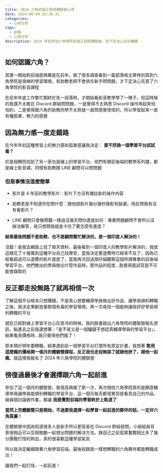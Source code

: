 ```yaml
---
title: 2024 六角前端工程師體驗營心得
date: 2024-06-09 20:36:31
categories:
  - 心得分享
tags:
  - 前端
  - 心得分享
description: 2024 年從參加六角學院前端工程師體驗營，到下定決心走向轉職
---
```


## 如何認識六角？

其實一開始對前端感興趣是在前年，做了很多調查看到一篇部落格文章特別寫到六角學院是很棒的學習環境，有助教老師不會排斥新手問問題，才下定決心先買了六角學院的影音課程

在前年年底工作繁忙期終於告一段落時，才開始看影音教學學了一陣子，但這時候的我還不太敢在 Discord 群組問問題，一是覺得不太熟悉 Discord 操作用起來怕怕的，二是覺得跟六角的助教同學不太熟就一直問感覺怪怪的，所以學習起來一直有種孤單、無力的感覺

## 因為無力感一度走錯路

在今年年初這種學習上的無力感和孤單感讓我決定： **要不然換一個學習平台試試看？**

於是我轉而找到了另一家也是線上的學習平台，他們有開前後端的教學系列課，都是線上影音課，同樣有助教跟 LINE 顧問可以問問題

### 但是事情沒這麼簡單

- 影片是 4 年前的教學影片：影片下方沒有備註新的操作內容

- 助教老是不知道你在問什麼：跟他說影片幾分幾秒錄影有缺漏，他反問我有沒有看影片？

- LINE 顧問只會像鬧鐘一樣過沒幾天問你進度如何：專業問題顧問不會所以沒辦法解答，我只想問我就是卡住了要怎麼有進度？

**結果最後問題不是助教、也不是顧問幫忙解決的，是一個印度人解決的！**

沒錯！是我去網路上找了兩天資料，最後看到一個印度人的教學影片解決的，我就這樣花了十幾萬到這種平台自己找罪受，當我決定要退費時已經來不及了，因為已經看超過可以退費的影片進度了，當我再次回過頭仔細觀察這個所謂專業的前後端學習平台，他們教出的學員做出什麼作品時，那作品的程度...我覺得面試官是不可能會錄取的

## 反正都走投無路了就再相信一次

了解這個平台根本只想賺錢，不是真心想要輔導學員做出好作品、讓學員順利轉職之後，我決定果斷放棄那個有毒的學習環境，再一次尋找一個能夠讓我好好學習順利轉職的平台

就在已經對線上學習平台心灰意冷的時候，我的臉書跳出六角學院的體驗營報名資訊，點進去之前我還想著：「是不是又是一個騙錢不想認真輔導學員的學習平台」，結果看見價格時...我只覺得他們瘋了！

原本預計明年要轉職，結果遇到前一個學習平台打壞所有原定計畫，我想著 **敢用這麼瘋的價格開一個月的體驗營課程，反正我也走投無路了就跟他拚了、跟他一起瘋**，就這樣我報名了 2024 年六角學院的體驗營

## 徬徨過最後才會選擇跟六角一起前進

參加了這一個月的體驗營，我很高興瘋了那一次，再次相信六角學院真的是願意輔導學員讓學員能順利轉職的學習平台，這一個月每天都很累但是看見自己的作品、組員間討論做作業，都讓 **我感覺對前端的學習終於上軌道了**

**當然上完體驗營只是開始，不過要我選擇一起學習一起前進的夥伴的話，一定非六角莫屬！**

在體驗營中因為知道很多人是新手所以更容易在 Discord 群組發問，小組組員背景很相近可以互相勉勵一起想出問題的解決方法，跟自己之前孤軍奮戰相比多了幾分團戰打怪的熱血，真的很喜歡這種學習氣氛

所以我決定繼續跟著六角學習前端，最後祝跟我一樣想轉職的六角夥伴都能轉職成功！

讓我們一起打怪、一起前進！
